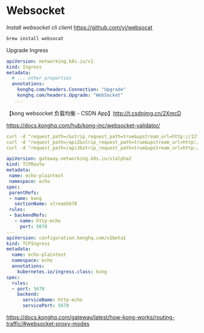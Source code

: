 # Websocket

*Install websocket cli client* https://github.com/vi/websocat

```go
brew install websocat
```

Upgrade Ingress

```yaml
apiVersion: networking.k8s.io/v1
kind: Ingress
metadata:
  # ... other properties
  annotations:
    konghq.com/headers.Connection: "Upgrade"
    konghq.com/headers.Upgrade: "WebSocket"
   ...
```

【kong websocket 负载均衡 -  CSDN App】http://t.csdnimg.cn/2XmcD

https://docs.konghq.com/hub/kong-inc/websocket-validator/

```yaml
curl -d "request_path=/&strip_request_path=true&upstream_url=http://127.0.0.1:5678" http://127.0.0.1:8001/apis/
curl -d "request_path=/api2&strip_request_path=true&upstream_url=http://127.0.0.1:8004" http://127.0.0.1:8001/apis/
curl -d "request_path=/api3&strip_request_path=true&upstream_url=http://127.0.0.1:8005" http://127.0.0.1:8001/apis/
```

```yaml
apiVersion: gateway.networking.k8s.io/v1alpha2
kind: TCPRoute
metadata:
 name: echo-plaintext
 namespace: echo
spec:
 parentRefs:
 - name: kong
   sectionName: stream5678
 rules:
 - backendRefs:
   - name: http-echo
     port: 5678
---
apiVersion: configuration.konghq.com/v1beta1
kind: TCPIngress
metadata:
  name: echo-plaintext
  namespace: echo
  annotations:
    kubernetes.io/ingress.class: kong
spec:
  rules:
  - port: 5678
    backend:
      serviceName: http-echo
      servicePort: 5678

```

https://docs.konghq.com/gateway/latest/how-kong-works/routing-traffic/#websocket-proxy-modes
